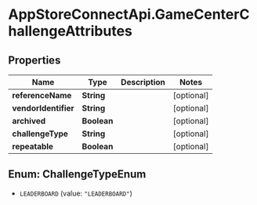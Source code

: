 # AppStoreConnectApi.GameCenterChallengeAttributes

## Properties

Name | Type | Description | Notes
------------ | ------------- | ------------- | -------------
**referenceName** | **String** |  | [optional] 
**vendorIdentifier** | **String** |  | [optional] 
**archived** | **Boolean** |  | [optional] 
**challengeType** | **String** |  | [optional] 
**repeatable** | **Boolean** |  | [optional] 



## Enum: ChallengeTypeEnum


* `LEADERBOARD` (value: `"LEADERBOARD"`)




